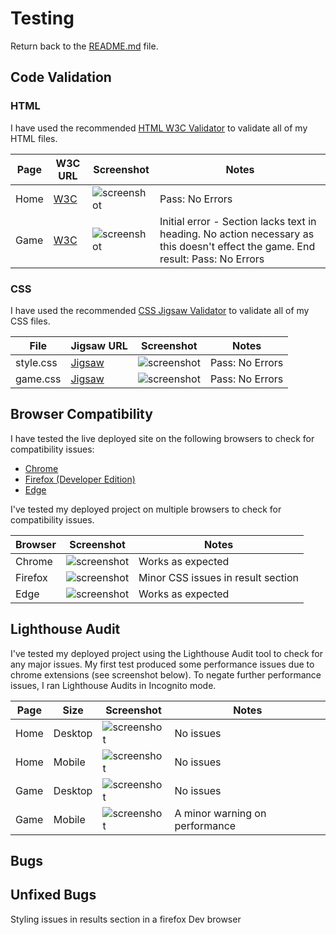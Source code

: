 # Testing

Return back to the [README.md](README.md) file.

## Code Validation


### HTML

I have used the recommended [HTML W3C Validator](https://validator.w3.org) to validate all of my HTML files.

| Page | W3C URL | Screenshot | Notes |
| --- | --- | --- | --- |
| Home | [W3C](https://validator.w3.org/nu/?doc=https%3A%2F%2Fdmp-86.github.io%2Fquizzical%2F) | ![screenshot](images/w3cverify1.png) | Pass: No Errors |
| Game| [W3C](https://validator.w3.org/nu/?doc=https%3A%2F%2Fdmp-86.github.io%2Fquizzical%2Fgame.html) | ![screenshot](images/w3cverify2.png) | Initial error - Section lacks text in heading. No action necessary as this doesn't effect the game. End result: Pass: No Errors |


### CSS

I have used the recommended [CSS Jigsaw Validator](https://jigsaw.w3.org/css-validator) to validate all of my CSS files.


| File | Jigsaw URL | Screenshot | Notes |
| --- | --- | --- | --- |
| style.css | [Jigsaw](https://jigsaw.w3.org/css-validator/validator?uri=https%3A%2F%2Fdmp-86.github.io%2Fquizzical%2F&profile=css3svg&usermedium=all&warning=1&vextwarning=&lang=en#warnings) | ![screenshot](images/cssverify1.png) | Pass: No Errors |
| game.css | [Jigsaw](https://jigsaw.w3.org/css-validator/validator?uri=https%3A%2F%2Fdmp-86.github.io%2Fquizzical%2F&profile=css3svg&usermedium=all&warning=1&vextwarning=&lang=en#warnings) | ![screenshot](images/cssverify2.png) | Pass: No Errors |

## Browser Compatibility

I have tested the live deployed site on the following browsers to check for compatibility issues:

- [Chrome](https://www.google.com/chrome)
- [Firefox (Developer Edition)](https://www.mozilla.org/firefox/developer)
- [Edge](https://www.microsoft.com/edge)


I've tested my deployed project on multiple browsers to check for compatibility issues.

| Browser | Screenshot | Notes |
| --- | --- | --- |
| Chrome | ![screenshot](images/chrome.png) | Works as expected |
| Firefox | ![screenshot](images/firefoxdev.png) | Minor CSS issues in result section  |
| Edge | ![screenshot](images/edge.png) | Works as expected |




## Lighthouse Audit


I've tested my deployed project using the Lighthouse Audit tool to check for any major issues.
My first test produced some performance issues due to chrome extensions (see screenshot below). To negate further performance issues, I ran Lighthouse Audits in Incognito mode. 

| Page | Size | Screenshot | Notes |
| --- | --- | --- | --- |
| Home | Desktop | ![screenshot](images/lighthousemain.png) | No issues |
| Home | Mobile | ![screenshot](images/lighthousemainmobile.png) | No issues |
| Game  | Desktop | ![screenshot](images/lighthousequiz.png) | No issues |
| Game | Mobile | ![screenshot](images/lighthousegamemobile.png) | A minor warning on performance |


## Bugs



## Unfixed Bugs

Styling issues in results section in a firefox Dev browser
